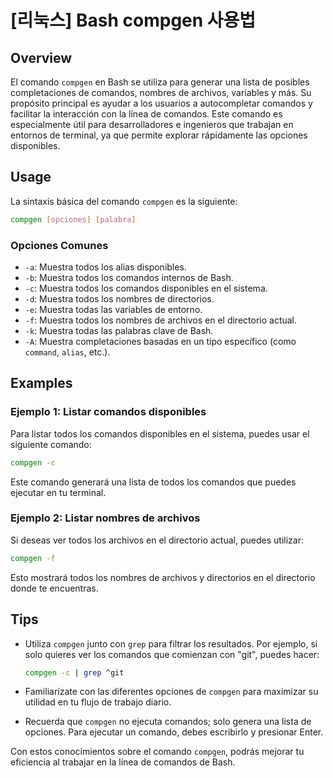# [리눅스] Bash compgen 사용법

## Overview
El comando `compgen` en Bash se utiliza para generar una lista de posibles completaciones de comandos, nombres de archivos, variables y más. Su propósito principal es ayudar a los usuarios a autocompletar comandos y facilitar la interacción con la línea de comandos. Este comando es especialmente útil para desarrolladores e ingenieros que trabajan en entornos de terminal, ya que permite explorar rápidamente las opciones disponibles.

## Usage
La sintaxis básica del comando `compgen` es la siguiente:

```bash
compgen [opciones] [palabra]
```

### Opciones Comunes
- `-a`: Muestra todos los alias disponibles.
- `-b`: Muestra todos los comandos internos de Bash.
- `-c`: Muestra todos los comandos disponibles en el sistema.
- `-d`: Muestra todos los nombres de directorios.
- `-e`: Muestra todas las variables de entorno.
- `-f`: Muestra todos los nombres de archivos en el directorio actual.
- `-k`: Muestra todas las palabras clave de Bash.
- `-A`: Muestra completaciones basadas en un tipo específico (como `command`, `alias`, etc.).

## Examples
### Ejemplo 1: Listar comandos disponibles
Para listar todos los comandos disponibles en el sistema, puedes usar el siguiente comando:

```bash
compgen -c
```

Este comando generará una lista de todos los comandos que puedes ejecutar en tu terminal.

### Ejemplo 2: Listar nombres de archivos
Si deseas ver todos los archivos en el directorio actual, puedes utilizar:

```bash
compgen -f
```

Esto mostrará todos los nombres de archivos y directorios en el directorio donde te encuentras.

## Tips
- Utiliza `compgen` junto con `grep` para filtrar los resultados. Por ejemplo, si solo quieres ver los comandos que comienzan con "git", puedes hacer:

  ```bash
  compgen -c | grep ^git
  ```

- Familiarízate con las diferentes opciones de `compgen` para maximizar su utilidad en tu flujo de trabajo diario.
- Recuerda que `compgen` no ejecuta comandos; solo genera una lista de opciones. Para ejecutar un comando, debes escribirlo y presionar Enter.

Con estos conocimientos sobre el comando `compgen`, podrás mejorar tu eficiencia al trabajar en la línea de comandos de Bash.